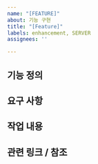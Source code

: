 ```yaml
---
name: "[FEATURE]"
about: 기능 구현
title: "[Feature]"
labels: enhancement, SERVER
assignees: ''

---
```


## 기능 정의

## 요구 사항

## 작업 내용

## 관련 링크 / 참조
